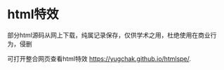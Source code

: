 # html特效

部分html源码从网上下载，纯属记录保存，仅供学术之用，杜绝使用在商业行为，侵删

可打开整合网页查看html特效
https://yugchak.github.io/htmlspe/.
